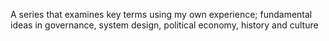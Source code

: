 A series that examines key terms using my own experience; fundamental ideas in governance, system design, political economy, history and culture